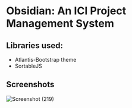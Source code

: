 # Obsidian: An ICI Project Management System

## Libraries used:
- Atlantis-Bootstrap theme
- SortableJS

## Screenshots
![Screenshot (219)](https://user-images.githubusercontent.com/26486389/163785625-1e5d0e3e-e5ab-409c-9bee-4eed8bc7fc01.png)

